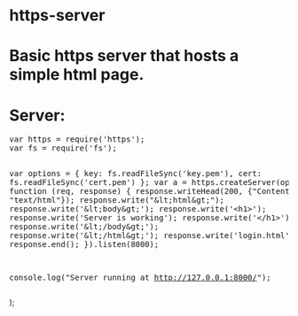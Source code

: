 https-server
============
<html>
<body>
<h1>Basic https server that hosts a simple html page.</h1>
<h1>
Server:</h1>
<pre class="prettyprint lang-js">
var https = require('https');
var fs = require('fs');

var options = {
  key: fs.readFileSync('key.pem'),
  cert: fs.readFileSync('cert.pem')
};
var a = https.createServer(options, function (req, response) {
  response.writeHead(200, {"Content-Type": "text/html"});
  response.write(&quot;&amp;lt;html&amp;gt;&quot;);
  response.write('&amp;lt;body&amp;gt;');
  response.write('&lt;h1&gt;');
  response.write('Server is working');
  response.write('&lt;/h1&gt;');
  response.write('&amp;lt;/body&amp;gt;');
  response.write('&amp;lt;/html&amp;gt;');
  response.write('login.html');
  response.end();
}).listen(8000);

console.log("Server running at http://127.0.0.1:8000/");
</pre>
</body>
</html>);
